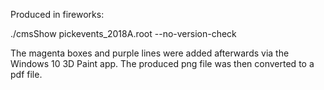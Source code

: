 Produced in fireworks:

./cmsShow pickevents_2018A.root --no-version-check

The magenta boxes and purple lines were added afterwards via the Windows 10 3D Paint app. The produced png file was then converted to a pdf file.
